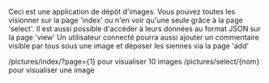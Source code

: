 Ceci est une application de dépôt d'images.
Vous pouvez toutes les visionner sur la page 'index' ou n'en voir qu'une seule grâce à la page 'select'.
Il est aussi possible d'accéder à leurs données au format JSON sur la page 'view'
Un utilisateur connecté pourra aussi ajouter un commentaire visible par tous sous une image et déposer les siennes via la page 'add'

/pictures/index/?page={1} pour visualiser 10 images
/pictures/select/{nom} pour visualiser une image
